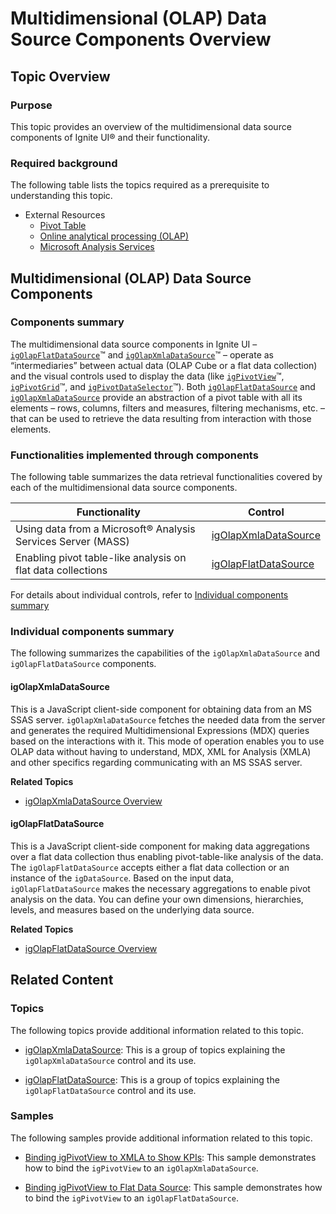 ﻿<!--
|metadata|
{
    "fileName": "multidimensional-data-source-components-overview",
    "controlName": "",
    "tags": ["Data Binding","Getting Started"]
}
|metadata|
-->

# Multidimensional (OLAP) Data Source Components Overview



## Topic Overview

### Purpose

This topic provides an overview of the multidimensional data source components of Ignite UI® and their functionality.

### Required background

The following table lists the topics required as a prerequisite to understanding this topic.

- External Resources
	-   [Pivot Table](http://en.wikipedia.org/wiki/Pivot_table)
	-   [Online analytical processing (OLAP)](http://en.wikipedia.org/wiki/Online_analytical_processing)
	-   [Microsoft Analysis Services](http://en.wikipedia.org/wiki/Microsoft_Analysis_Services)



## Multidimensional (OLAP) Data Source Components

### Components summary

The multidimensional data source components in Ignite UI – [`igOlapFlatDataSource`](igOlapFlatDataSource.html)™ and [`igOlapXmlaDataSource`](igOlapXmlaDataSource.html)™ – operate as “intermediaries” between actual data (OLAP Cube or a flat data collection) and the visual controls used to display the data (like [`igPivotView`](igPivotView.html)™, [`igPivotGrid`](igPivotGrid.html)™, and [`igPivotDataSelector`](igPivotDataSelector.html)™). Both [`igOlapFlatDataSource`](igOlapFlatDataSource.html) and [`igOlapXmlaDataSource`](igOlapXmlaDataSource.html) provide an abstraction of a pivot table with all its elements – rows, columns, filters and measures, filtering mechanisms, etc. – that can be used to retrieve the data resulting from interaction with those elements.

### Functionalities implemented through components

The following table summarizes the data retrieval functionalities covered by each of the multidimensional data source components.

Functionality | Control
--------------|--------
Using data from a Microsoft® Analysis Services Server (MASS) | [igOlapXmlaDataSource](igOlapXmlaDataSource.html)
Enabling pivot table-like analysis on flat data collections | [igOlapFlatDataSource](igOlapFlatDataSource.html)



For details about individual controls, refer to [Individual components summary](#individual-components-summary)

### <a id="individual-components-summary"></a> Individual components summary

The following summarizes the capabilities of the `igOlapXmlaDataSource` and `igOlapFlatDataSource` components.

#### igOlapXmlaDataSource

This is a JavaScript client-side component for obtaining data from an MS SSAS server. `igOlapXmlaDataSource` fetches the needed data from the server and generates the required Multidimensional Expressions (MDX) queries based on the interactions with it. This mode of operation enables you to use OLAP data without having to understand, MDX, XML for Analysis (XMLA) and other specifics regarding communicating with an MS SSAS server.

**Related Topics**

-   [igOlapXmlaDataSource Overview](igOlapXmlaDataSource-Overview.html)

#### igOlapFlatDataSource

This is a JavaScript client-side component for making data aggregations over a flat data collection thus enabling pivot-table-like analysis of the data. The `igOlapFlatDataSource` accepts either a flat data collection or an instance of the `igDataSource`. Based on the input data, `igOlapFlatDataSource` makes the necessary aggregations to enable pivot analysis on the data. You can define your own dimensions, hierarchies, levels, and measures based on the underlying data source.

**Related Topics**

-   [igOlapFlatDataSource Overview](igOlapFlatDataSource-Overview.html)





## Related Content

### Topics

The following topics provide additional information related to this topic.

- [igOlapXmlaDataSource](igOlapXmlaDataSource.html): This is a group of topics explaining the `igOlapXmlaDataSource` control and its use.

- [igOlapFlatDataSource](igOlapFlatDataSource.html): This is a group of topics explaining the `igOlapFlatDataSource` control and its use.



### Samples

The following samples provide additional information related to this topic.

- [Binding igPivotView to XMLA to Show KPIs](%%SamplesUrl%%/pivot-view/binding-to-xmla-data-source): This sample demonstrates how to bind the `igPivotView` to an `igOlapXmlaDataSource`.

- [Binding igPivotView to Flat Data Source](%%SamplesUrl%%/pivot-view/binding-to-flat-data-source): This sample demonstrates how to bind the `igPivotView` to an `igOlapFlatDataSource`.





 

 


